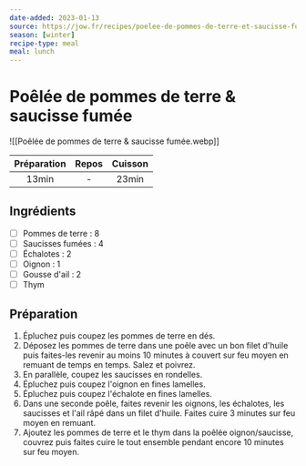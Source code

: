 ```yaml
---
date-added: 2023-01-13
source: https://jow.fr/recipes/poelee-de-pommes-de-terre-et-saucisse-fumee-8q4ud8q9c0wi9yb01cv8
season: [winter]
recipe-type: meal
meal: lunch
---
```


# Poêlée de pommes de terre & saucisse fumée

![[Poêlée de pommes de terre & saucisse fumée.webp]]

| Préparation | Repos | Cuisson |
|:-----------:|:-----:|:-------:|
|    13min    |   -   |  23min  |

## Ingrédients

- [ ] Pommes de terre : 8
- [ ] Saucisses fumées : 4
- [ ] Échalotes : 2
- [ ] Oignon : 1
- [ ] Gousse d'ail : 2
- [ ] Thym

## Préparation

1. Épluchez puis coupez les pommes de terre en dés.
2. Déposez les pommes de terre dans une poêle avec un bon filet d'huile puis faites-les revenir au moins 10 minutes à couvert sur feu moyen en remuant de temps en temps. Salez et poivrez.
3. En parallèle, coupez les saucisses en rondelles.
4. Épluchez puis coupez l'oignon en fines lamelles.
5. Épluchez puis coupez l'échalote en fines lamelles.
6. Dans une seconde poêle, faites revenir les oignons, les échalotes, les saucisses et l'ail râpé dans un filet d'huile. Faites cuire 3 minutes sur feu moyen en remuant.
7. Ajoutez les pommes de terre et le thym dans la poêlée oignon/saucisse, couvrez puis faites cuire le tout ensemble pendant encore 10 minutes sur feu moyen.
